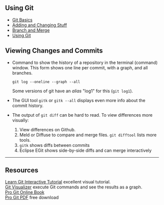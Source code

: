 ## Using Git
* [Git Basics](basics.md)
* [Adding and Changing Stuff](addingandchanging.md)
* [Branch and Merge](branchandmerge)
* [Using Git](undoing.md)


## Viewing Changes and Commits

* Command to show the history of a repository in the terminal (command) window.  This form shows one line per commit, with a graph, and all branches.
    ```
    git log --oneline --graph --all
    ```
    Some versions of git have an *alias* "log1" for this (`git log1`).

* The GUI tool `gitk` or `gitk --all` displays even more info about the commit history.


* The output of `git diff` can be hard to read. To view differences more visually:

    1. View differences on Github.
    2. Meld or Diffuse to compare and merge files. `git difftool` lists more tools.
    3. `gitk` shows diffs between commits
    4. Eclipse EGit shows side-by-side diffs and can merge interactively

---
## Resources

[Learn Git Interactive Tutorial][LearnGitInteractive] excellent visual tutorial.   
[Git Visualizer][VisualizeGit] execute Git commands and see the results as a graph.    
[Pro Git Online Book][ProGit]    
[Pro Git PDF][ProGitPdf] free download

[ProGit]: https://www.git-scm.com/book/en/v2 "Pro Git online book on Git-scm.com"
[ProGitPdf]: https://progit2.s3.amazonaws.com/en/2016-03-22-f3531/progit-en.1084.pdf "Pro Git v.2 PDF on AWS. Longer, book format."
[LearnGitInteractive]: https://learngitbranching.js.org "Interactive graphical git tutorial"
[VisualizeGit]: http://git-school.github.io/visualizing-git/ "Online tools draws a graph of commits in a repo, as you type"
